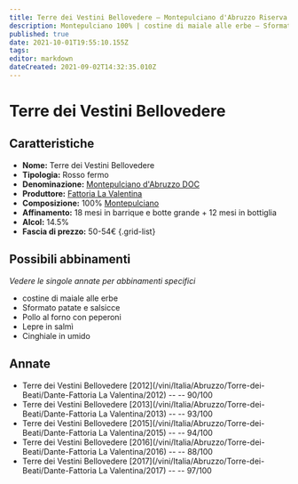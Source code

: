 ```yaml
---
title: Terre dei Vestini Bellovedere – Montepulciano d'Abruzzo Riserva DOC – Fattoria La Valentina – Abruzzo (IT) – 50-54€ – 3★-5★
description: Montepulciano 100% | costine di maiale alle erbe – Sformato patate e salsicce – Pollo al forno con peperoni – Lepre in salmì – Cinghiale in umido
published: true
date: 2021-10-01T19:55:10.155Z
tags: 
editor: markdown
dateCreated: 2021-09-02T14:32:35.010Z
---
```


# Terre dei Vestini Bellovedere

## Caratteristiche
- **Nome:** Terre dei Vestini Bellovedere
- **Tipologia:** Rosso fermo
- **Denominazione:** [Montepulciano d'Abruzzo DOC](/denominazioni/Italia/Abruzzo/DOC/Montepulciano-d-Abruzzo) 
- **Produttore:** [Fattoria La Valentina](/produttori/Italia/Abruzzo/Fattoria-La-Valentina) 
- **Composizione:** 100% [Montepulciano](/vitigni/Italia/montepulciano)
- **Affinamento:** 18 mesi in barrique e botte grande + 12 mesi in bottiglia
- **Alcol:** 14.5%
- **Fascia di prezzo:** 50-54€
{.grid-list}



## Possibili abbinamenti
*Vedere le singole annate per abbinamenti specifici*

- costine di maiale alle erbe
- Sformato patate e salsicce
- Pollo al forno con peperoni
- Lepre in salmì
- Cinghiale in umido

## Annate
- Terre dei Vestini Bellovedere [2012](/vini/Italia/Abruzzo/Torre-dei-Beati/Dante-Fattoria La Valentina/2012) -- <span class="star-4"></span> -- 90/100
- Terre dei Vestini Bellovedere [2013](/vini/Italia/Abruzzo/Torre-dei-Beati/Dante-Fattoria La Valentina/2013) -- <span class="star-5"></span> -- 93/100
- Terre dei Vestini Bellovedere [2015](/vini/Italia/Abruzzo/Torre-dei-Beati/Dante-Fattoria La Valentina/2015) -- <span class="star-5"></span> -- 94/100
- Terre dei Vestini Bellovedere [2016](/vini/Italia/Abruzzo/Torre-dei-Beati/Dante-Fattoria La Valentina/2016) -- <span class="star-3"></span> -- 88/100
- Terre dei Vestini Bellovedere [2017](/vini/Italia/Abruzzo/Torre-dei-Beati/Dante-Fattoria La Valentina/2017) -- <span class="star-5"></span> -- 97/100




